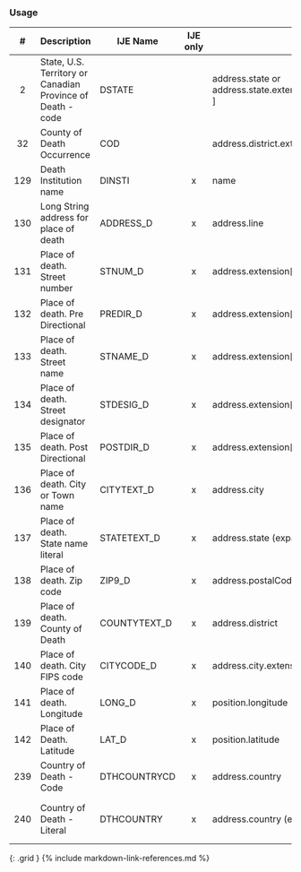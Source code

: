 ### Usage


| **#** |  **Description**   |  **IJE Name**   | IJE only |  **Field**  |  **Type**  | **Value Set**  |
| :---------: | ------------- | ------------ | :----------: |---------- | -------- | -------- |
| 2 | State, U.S. Territory or Canadian Province of Death - code | DSTATE| |address.state or address.state.extension[nationalReportingJurisdictionId ] | codeable | [StatesTerritoriesProvincesVS] in state field or [JurisdictionVS] in extension | 
| 32 | County of Death Occurrence | COD| |address.district.extension[districtCode] | integer | see [CountyCodes] | 
| 129 | Death Institution name | DINSTI| x|name | string  | - | 
| 130 | Long String address for place of death | ADDRESS_D| x|address.line | string  | - | 
| 131 | Place of death. Street number | STNUM_D| x|address.extension[stnum] | string | - | 
| 132 | Place of death. Pre Directional | PREDIR_D| x|address.extension[predir] | string | - | 
| 133 | Place of death. Street name | STNAME_D| x|address.extension[stname] | string | - | 
| 134 | Place of death. Street designator | STDESIG_D| x|address.extension[stdesig] | string | - | 
| 135 | Place of death. Post Directional | POSTDIR_D| x|address.extension[postdir] | string | - | 
| 136 | Place of death. City or Town name | CITYTEXT_D| x|address.city | string | - | 
| 137 | Place of death. State name literal | STATETEXT_D| x|address.state (expanded from 2 letter code) | string | - | 
| 138 | Place of death. Zip code | ZIP9_D| x|address.postalCode | string | - | 
| 139 | Place of death. County of Death | COUNTYTEXT_D| x|address.district | string | - | 
| 140 | Place of death. City FIPS code | CITYCODE_D| x|address.city.extension[ cityCode] | integer | see [CityCodes] | 
| 141 | Place of death. Longitude | LONG_D| x|position.longitude | float | - | 
| 142 | Place of Death. Latitude | LAT_D| x|position.latitude | float | - | 
| 239 | Country of Death - Code | DTHCOUNTRYCD| x|address.country  | string  | [ResidenceCountryVS].  Note: For US Death certificates should be US | 
| 240 | Country of Death - Literal | DTHCOUNTRY| x|address.country  (expanded from 2 letter code) | string  | See [CountryLIterals].   Not used. For US Death certificates should be 'United States'. | 
{: .grid }
{% include markdown-link-references.md %}
